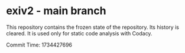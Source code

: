 # exiv2 - main branch

This repository contains the frozen state of the repository.
Its history is cleared. It is used only for static code
analysis with Codacy.

Commit Time: 1734427696
